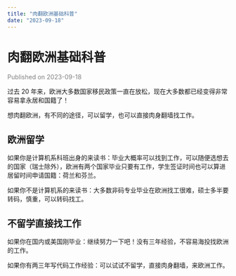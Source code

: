 ```yaml
---
title: "肉翻欧洲基础科普"
date: "2023-09-18"
---
```


# 肉翻欧洲基础科普

<font color=gray>Published on 2023-09-18</font>

过去 20 年来，欧洲大多数国家移民政策一直在放松，现在大多数都已经变得非常容易拿永居和国籍了！

想肉翻欧洲，有不同的途径，可以留学，也可以直接肉身翻墙找工作。

## 欧洲留学

如果你是计算机系科班出身的来读书：毕业大概率可以找到工作，可以随便选想去的国家（瑞士除外），欧洲有两个国家毕业只要有工作，学生签证时间也可以算进居留时间申请国籍：荷兰和芬兰。

如果你不是计算机系的来读书：大多数非码专业毕业在欧洲找工很难，硕士多半要转码，慎重，可以转码找工。

## 不留学直接找工作

如果你在国内或美国刚毕业：继续努力一下吧！没有三年经验，不容易海投找欧洲的工作。

如果你有两三年写代码工作经验：可以试试不留学，直接肉身翻墙，来欧洲工作。
